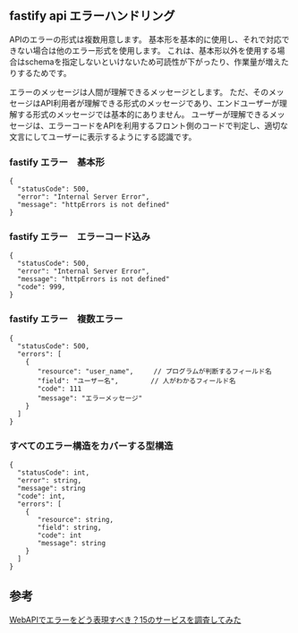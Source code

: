 ## fastify api エラーハンドリング

APIのエラーの形式は複数用意します。
基本形を基本的に使用し、それで対応できない場合は他のエラー形式を使用します。
これは、基本形以外を使用する場合はschemaを指定しないといけないため可読性が下がったり、作業量が増えたりするためです。

エラーのメッセージは人間が理解できるメッセージとします。
ただ、そのメッセージはAPI利用者が理解できる形式のメッセージであり、エンドユーザーが理解する形式のメッセージでは基本的にありません。
ユーザーが理解できるメッセージは、エラーコードをAPIを利用するフロント側のコードで判定し、適切な文言にしてユーザーに表示するようにする認識です。

### fastify エラー　基本形

```
{
  "statusCode": 500,
  "error": "Internal Server Error",
  "message": "httpErrors is not defined"
}
```

### fastify エラー　エラーコード込み

```
{
  "statusCode": 500,
  "error": "Internal Server Error",
  "message": "httpErrors is not defined"
  "code": 999,
}
```

### fastify エラー　複数エラー

```
{
  "statusCode": 500,
  "errors": [
    {
       "resource": "user_name",     // プログラムが判断するフィールド名
       "field": "ユーザー名",        // 人がわかるフィールド名
       "code": 111
       "message": "エラーメッセージ"
    }
  ]
}
```

### すべてのエラー構造をカバーする型構造
```
{
  "statusCode": int,
  "error": string,
  "message": string
  "code": int,
  "errors": [
    {
       "resource": string,
       "field": string,
       "code": int
       "message": string
    }
  ]
}
```


## 参考
[WebAPIでエラーをどう表現すべき？15のサービスを調査してみた](https://qiita.com/suin/items/f7ac4de914e9f3f35884)
